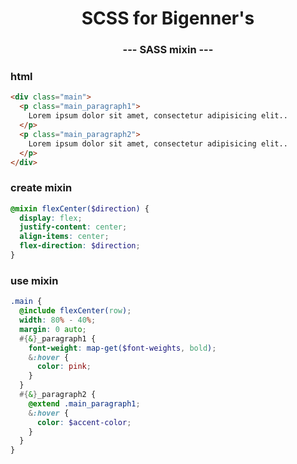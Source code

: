 <p align="center">
  <h1 align="center">SCSS for Bigenner's</h1>
  <h3 align="center">--- SASS mixin ---</h3>

### html

```html
<div class="main">
  <p class="main_paragraph1">
    Lorem ipsum dolor sit amet, consectetur adipisicing elit..
  </p>
  <p class="main_paragraph2">
    Lorem ipsum dolor sit amet, consectetur adipisicing elit..
  </p>
</div>
```

### create mixin

```scss
@mixin flexCenter($direction) {
  display: flex;
  justify-content: center;
  align-items: center;
  flex-direction: $direction;
}
```

### use mixin

```scss
.main {
  @include flexCenter(row);
  width: 80% - 40%;
  margin: 0 auto;
  #{&}_paragraph1 {
    font-weight: map-get($font-weights, bold);
    &:hover {
      color: pink;
    }
  }
  #{&}_paragraph2 {
    @extend .main_paragraph1;
    &:hover {
      color: $accent-color;
    }
  }
}
```
